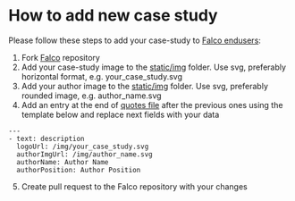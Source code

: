 # How to add new case study
Please follow these steps to add your case-study to [Falco endusers](https://falco.org/about/ecosystem/):
1. Fork [Falco](https://github.com/falcosecurity/falco-website) repository
2. Add your case-study image to
   the [static/img](https://github.com/falcosecurity/falco-website/blob/master/static/img)
   folder. Use svg, preferably horizontal format, e.g. your_case_study.svg
3. Add your author image to
   the [static/img](https://github.com/falcosecurity/falco-website/blob/master/static/img)
   folder. Use svg, preferably rounded image, e.g. author_name.svg
4. Add an entry at the end of [quotes file](https://github.com/falcosecurity/falco-website/blob/master/data/en/quotes.yaml) after the previous ones using the template below and replace next fields with your data
```
---
- text: description
  logoUrl: /img/your_case_study.svg
  authorImgUrl: /img/author_name.svg
  authorName: Author Name
  authorPosition: Author Position
```
5. Create pull request to the Falco repository with your changes
